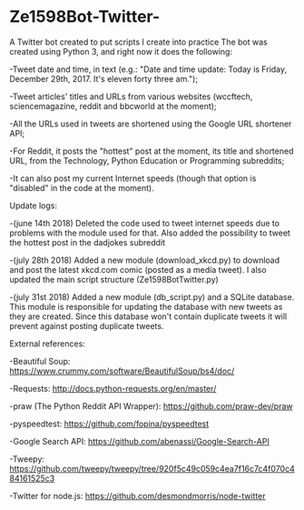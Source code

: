 # Ze1598Bot-Twitter-
A Twitter bot created to put scripts I create into practice
The bot was created using Python 3, and right now it does the following:

-Tweet date and time, in text (e.g.: "Date and time update: Today is Friday, December 29th, 2017. It's eleven forty three am.");

-Tweet articles' titles and URLs from various websites (wccftech, sciencemagazine, reddit and bbcworld at the moment);

-All the URLs used in tweets are shortened using the Google URL shortener API;

-For Reddit, it posts the "hottest" post at the moment, its title and shortened URL, from the Technology, Python Education or Programming subreddits;

-It can also post my current Internet speeds (though that option is "disabled" in the code at the moment).

Update logs:

-(june 14th 2018) Deleted the code used to tweet internet speeds due to problems with the module used for that. Also added the possibility to tweet the hottest post in the dadjokes subreddit

-(july 28th 2018) Added a new module (download_xkcd.py) to download and post the latest xkcd.com comic (posted as a media tweet). I also updated the main script structure (Ze1598BotTwitter.py)

-(july 31st 2018) Added a new module (db_script.py) and a SQLite database. This module is responsible for updating the database with new tweets as they are created. Since this database won't contain duplicate tweets it will prevent against posting duplicate tweets.



External references:

-Beautiful Soup: https://www.crummy.com/software/BeautifulSoup/bs4/doc/

-Requests: http://docs.python-requests.org/en/master/

-praw (The Python Reddit API Wrapper): https://github.com/praw-dev/praw

-pyspeedtest: https://github.com/fopina/pyspeedtest

-Google Search API: https://github.com/abenassi/Google-Search-API

-Tweepy: https://github.com/tweepy/tweepy/tree/920f5c49c059c4ea7f16c7c4f070c484161525c3

-Twitter for node.js: https://github.com/desmondmorris/node-twitter
